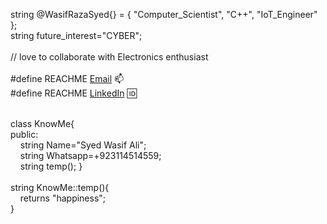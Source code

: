 string @WasifRazaSyed{} = { "Computer_Scientist", "C++", "IoT_Engineer" };<br />
string future_interest="CYBER";<br />
<br />
// love to collaborate with Electronics enthusiast<br />
<br />
#define REACHME <a href="syedraza312@hotmail.com">Email</a> 📫&nbsp; <br />
#define REACHME <a href="https://www.linkedin.com/in/syed-raza-2b62051a1/">LinkedIn</a> 🆔&nbsp; <br />

<br />
class KnowMe{<br />
  public:<br />
&nbsp;&nbsp;&nbsp; string Name="Syed Wasif Ali";<br />
&nbsp;&nbsp;&nbsp; string Whatsapp=+923114514559;<br />
&nbsp;&nbsp;&nbsp; string temp();  }<br />
<br />
string KnowMe::temp(){<br />
&nbsp;&nbsp;&nbsp; returns "happiness";<br />
                     }<br />
